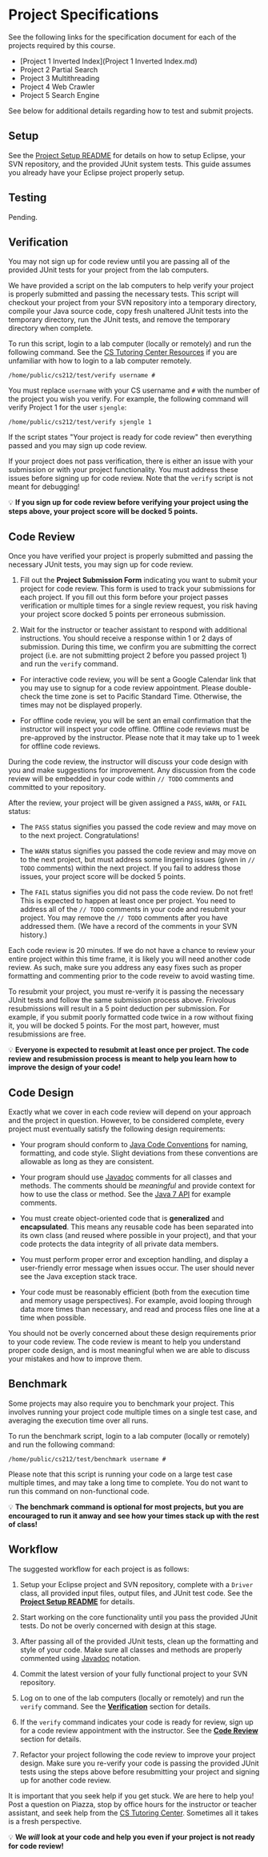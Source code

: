 Project Specifications
=================================================

See the following links for the specification document for each of the projects required by this course.

- [Project 1 Inverted Index](Project 1 Inverted Index.md)
- Project 2 Partial Search
- Project 3 Multithreading
- Project 4 Web Crawler
- Project 5 Search Engine

See below for additional details regarding how to test and submit projects.

## Setup ##

See the [Project Setup README](../README.md) for details on how to setup Eclipse, your SVN repository, and the provided JUnit system tests. This guide assumes you already have your Eclipse project properly setup.

## Testing ##

Pending.

## Verification ##

You may not sign up for code review until you are passing all of the provided JUnit tests for your project from the lab computers.

We have provided a script on the lab computers to help verify your project is properly submitted and passing the necessary tests. This script will checkout your project from your SVN repository into a temporary directory, compile your Java source code, copy fresh unaltered JUnit tests into the temporary directory, run the JUnit tests, and remove the temporary directory when complete.

To run this script, login to a lab computer (locally or remotely) and run the following command. See the [CS Tutoring Center Resources](http://tutoringcenter.cs.usfca.edu/resources/) if you are unfamiliar with how to login to a lab computer remotely.

```
/home/public/cs212/test/verify username #
```

You must replace `username` with your CS username and `#` with the number of the project you wish you verify. For example, the following command will verify Project 1 for the user `sjengle`:

```
/home/public/cs212/test/verify sjengle 1
```

If the script states "Your project is ready for code review" then everything passed and you may sign up code review.

If your project does not pass verification, there is either an issue with your submission or with your project functionality. You must address these issues before signing up for code review. Note that the `verify` script is not meant for debugging!

:bulb: **If you sign up for code review before verifying your project using the steps above, your project score will be docked 5 points.**

## Code Review ##

Once you have verified your project is properly submitted and passing the necessary JUnit tests, you may sign up for code review.

1. Fill out the **Project Submission Form** indicating you want to submit your project for code review. This form is used to track your submissions for each project. If you fill out this form before your project passes verification or multiple times for a single review request, you risk having your project score docked 5 points per erroneous submission.

2. Wait for the instructor or teacher assistant to respond with additional instructions. You should receive a response within 1 or 2 days of submission. During this time, we confirm you are submitting the correct project (i.e. are not submitting project 2 before you passed project 1) and run the `verify` command.

  - For interactive code review, you will be sent a Google Calendar link that you may use to signup for a code review appointment. Please double-check the time zone is set to Pacific Standard Time. Otherwise, the times may not be displayed properly.

  - For offline code review, you will be sent an email confirmation that the instructor will inspect your code offline. Offline code reviews must be pre-approved by the instructor. Please note that it may take up to 1 week for offline code reviews.

During the code review, the instructor will discuss your code design with you and make suggestions for improvement. Any discussion from the code review will be embedded in your code within `// TODO` comments and committed to your repository.

After the review, your project will be given assigned a `PASS`, `WARN`, or `FAIL` status:

- The `PASS` status signifies you passed the code review and may move on to the next project. Congratulations!

- The `WARN` status signifies you passed the code review and may move on to the next project, but must address some lingering issues (given in `// TODO` comments) within the next project. If you fail to address those issues, your project score will be docked 5 points.

- The `FAIL` status signifies you did not pass the code review. Do not fret! This is expected to happen at least once per project. You need to address all of the `// TODO` comments in your code and resubmit your project. You may remove the `// TODO` comments after you have addressed them. (We have a record of the comments in your SVN history.)

Each code review is 20 minutes. If we do not have a chance to review your entire project within this time frame, it is likely you will need another code review. As such, make sure you address any easy fixes such as proper formatting and commenting prior to the code reveiw to avoid wasting time.

To resubmit your project, you must re-verify it is passing the necessary JUnit tests and follow the same submission process above. Frivolous resubmissions will result in a 5 point deduction per submission. For example, if you submit poorly formatted code twice in a row without fixing it, you will be docked 5 points. For the most part, however, must resubmissions are free.

:bulb: **Everyone is expected to resubmit at least once per project. The code review and resubmission process is meant to help you learn how to improve the design of your code!**

## Code Design ##

Exactly what we cover in each code review will depend on your approach and the project in question. However, to be considered complete, every project must eventually satisfy the following design requirements:

- Your program should conform to [Java Code Conventions](http://www.oracle.com/technetwork/java/codeconv-138413.html) for naming, formatting, and code style. Slight deviations from these conventions are allowable as long as they are consistent.

- Your program should use [Javadoc](http://www.oracle.com/technetwork/java/javase/documentation/index-137868.html) comments for all classes and methods. The comments should be *meaningful* and provide context for how to use the class or method. See the [Java 7 API](http://docs.oracle.com/javase/7/docs/api/) for example comments.

- You must create object-oriented code that is **generalized** and **encapsulated**. This means any reusable code has been separated into its own class (and reused where possible in your project), and that your code protects the data integrity of all private data members.

- You must perform proper error and exception handling, and display a user-friendly error message when issues occur. The user should never see the Java exception stack trace.

- Your code must be reasonably efficient (both from the execution time and memory usage perspectives). For example, avoid looping through data more times than necessary, and read and process files one line at a time when possible.

You should not be overly concerned about these design requirements prior to your code review. The code review is meant to help you understand proper code design, and is most meaningful when we are able to discuss your mistakes and how to improve them.

## Benchmark ##

Some projects may also require you to benchmark your project. This involves running your project code multiple times on a single test case, and averaging the execution time over all runs.

To run the benchmark script, login to a lab computer (locally or remotely) and run the following command:

```
/home/public/cs212/test/benchmark username #
```

Please note that this script is running your code on a large test case multiple times, and may take a long time to complete. You do not want to run this command on non-functional code.

:bulb: **The benchmark command is optional for most projects, but you are encouraged to run it anway and see how your times stack up with the rest of class!**

## Workflow ##

The suggested workflow for each project is as follows:

1. Setup your Eclipse project and SVN repository, complete with a `Driver` class, all provided input files, output files, and JUnit test code. See the **[Project Setup README](../README.md)** for details.

2. Start working on the core functionality until you pass the provided JUnit tests. Do not be overly concerned with design at this stage.

3. After passing all of the provided JUnit tests, clean up the formatting and style of your code. Make sure all classes and methods are properly commented using [Javadoc](http://www.oracle.com/technetwork/java/javase/documentation/index-137868.html) notation.

4. Commit the latest version of your fully functional project to your SVN repository.

5. Log on to one of the lab computers (locally or remotely) and run the `verify` command. See the **[Verification](#verification)** section for details.

6. If the `verify` command indicates your code is ready for review, sign up for a code review appointment with the instructor. See the **[Code Review](#code-review)** section for details.

7. Refactor your project following the code review to improve your project design. Make sure you re-verify your code is passing the provided JUnit tests using the steps above before resubmitting your project and signing up for another code review.

It is important that you seek help if you get stuck. We are here to help you! Post a question on Piazza, stop by office hours for the instructor or teacher assistant, and seek help from the [CS Tutoring Center](http://tutoringcenter.cs.usfca.edu/). Sometimes all it takes is a fresh perspective.

:bulb: **We _will_ look at your code and help you even if your project is not ready for code review!**

